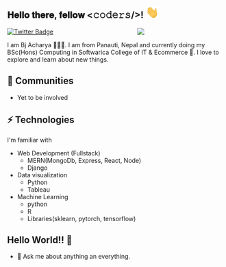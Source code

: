 <h2> 𝐇𝐞𝐥𝐥𝐨 𝐭𝐡𝐞𝐫𝐞, 𝐟𝐞𝐥𝐥𝐨𝐰 <𝚌𝚘𝚍𝚎𝚛𝚜/>! <img src="https://raw.githubusercontent.com/ABSphreak/ABSphreak/master/gifs/Hi.gif" width="30px"></h2>

<img align='right' src='https://camo.githubusercontent.com/8bf6f6d78abc81fcf9c49f10649423e73ea44bc248e83aaae8759d401c829a84/68747470733a2f2f70687973696373677572756b756c2e66696c65732e776f726470726573732e636f6d2f323031392f30322f6368617261637465722d312e676966' width='200"'>

[![Twitter Badge](https://img.shields.io/badge/-@achbj-1ca0f1?style=flat-square&labelColor=1ca0f1&logo=twitter&logoColor=white&link=https://twitter.com/Harshkhatri24)](https://twitter.com/achbj)

I am Bj Acharya 🧑🏻‍💻. I am from Panauti, Nepal and currently doing my BSc(Hons) Computing in Softwarica College of IT & Ecommerce 🏫. I love to explore and learn about new things.
## 👯 Communities
* Yet to be involved

## ⚡ Technologies
I'm familiar with 
  * Web Development (Fullstack)
    * MERN(MongoDb, Express, React, Node)
    * Django
  * Data visualization
    * Python
    * Tableau
  * Machine Learning
    * python
    * R
    * Libraries(sklearn, pytorch, tensorflow)

## Hello World!! 🤔
- 💬 Ask me about anything an everything.
<!-- - 📫 Read my blogs: [Harsh Blog]().
- 🎯 Portfolio site: [Portfolio](). -->


